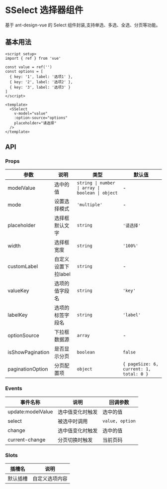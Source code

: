 # SSelect 选择器组件

基于 ant-design-vue 的 Select 组件封装,支持单选、多选、全选、分页等功能。

## 基本用法

```vue
<script setup>
import { ref } from 'vue'

const value = ref('')
const options = [
  { key: '1', label: '选项1' },
  { key: '2', label: '选项2' },
  { key: '3', label: '选项3' }
]
</script>

<template>
  <SSelect
    v-model="value"
    :option-source="options"
    placeholder="请选择"
  />
</template>
```

## API

### Props

参数 | 说明 | 类型 | 默认值
--- | --- | --- | ---
modelValue | 选中的值 | `string \| number \| array \| boolean \| object` | -
mode | 设置选择模式 | `'multiple'` | -
placeholder | 选择框默认文字 | `string` | `'请选择'`
width | 选择框宽度 | `string` | `'100%'`
customLabel | 自定义设置下拉label | `string` | -
valueKey | 选项的值字段名 | `string` | `'key'`
labelKey | 选项的标签字段名 | `string` | `'label'`
optionSource | 下拉框数据源 | `array` | -
isShowPagination | 是否显示分页 | `boolean` | `false`
paginationOption | 分页配置项 | `object` | `{ pageSize: 6, current: 1, total: 0 }`

### Events

事件名称 | 说明 | 回调参数
--- | --- | ---
update:modelValue | 选中值变化时触发 | 选中的值
select | 被选中时调用 | `value, option`
change | 选中值变化时触发 | 选中的值
current-change | 分页切换时触发 | 当前页码

### Slots

插槽名 | 说明
--- | ---
默认插槽 | 自定义选项内容
```
